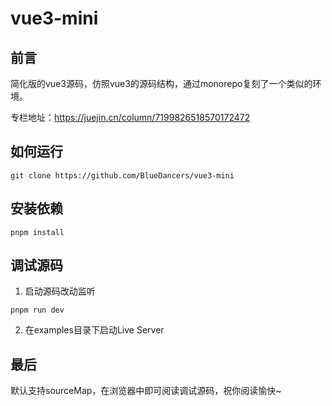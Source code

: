 # vue3-mini

## 前言

简化版的vue3源码，仿照vue3的源码结构，通过monorepo复刻了一个类似的环境。

专栏地址：https://juejin.cn/column/7199826518570172472



## 如何运行

```
git clone https://github.com/BlueDancers/vue3-mini
```



## 安装依赖

```
pnpm install
```



## 调试源码

1. 启动源码改动监听

```
pnpm run dev
```

2. 在examples目录下启动Live Server



## 最后

默认支持sourceMap，在浏览器中即可阅读调试源码，祝你阅读愉快~

